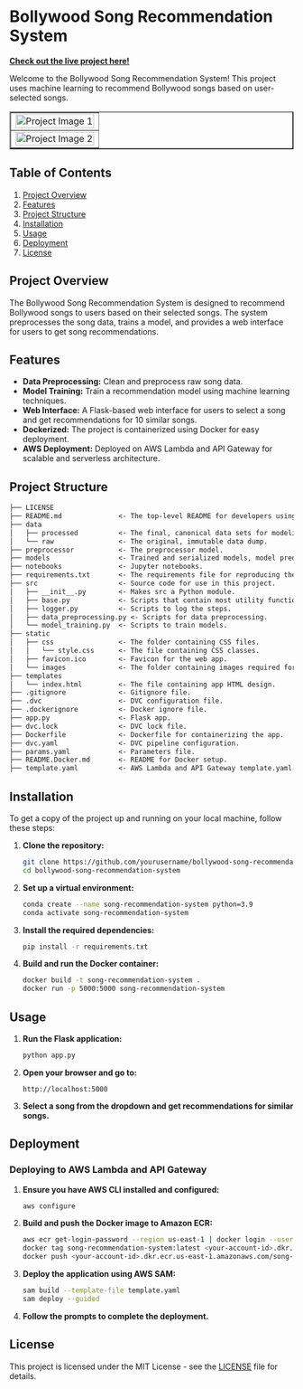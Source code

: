# Bollywood Song Recommendation System

**[Check out the live project here!](https://lp0b66aa4h.execute-api.us-east-1.amazonaws.com/Prod/)**

Welcome to the Bollywood Song Recommendation System! This project uses machine learning to recommend Bollywood songs based on user-selected songs.

<table border="2" style="width:100%; border-collapse: collapse;">
  <tr>
    <td><img src="https://github.com/user-attachments/assets/6deccd80-3de7-470a-95ae-ba19b910dd95" alt="Project Image 1" style="width:100%;"></td>
  </tr>
  <tr>
    <td><img src="https://github.com/user-attachments/assets/74a78ed2-5c62-4e27-b5c3-91c7bde856a3" alt="Project Image 2" style="width:100%;"></td>
  </tr>
</table>

## Table of Contents

1. [Project Overview](#project-overview)
2. [Features](#features)
3. [Project Structure](#project-structure)
4. [Installation](#installation)
5. [Usage](#usage)
6. [Deployment](#deployment)
7. [License](#license)

## Project Overview

The Bollywood Song Recommendation System is designed to recommend Bollywood songs to users based on their selected songs. The system preprocesses the song data, trains a model, and provides a web interface for users to get song recommendations.

## Features

- **Data Preprocessing:** Clean and preprocess raw song data.
- **Model Training:** Train a recommendation model using machine learning techniques.
- **Web Interface:** A Flask-based web interface for users to select a song and get recommendations for 10 similar songs.
- **Dockerized:** The project is containerized using Docker for easy deployment.
- **AWS Deployment:** Deployed on AWS Lambda and API Gateway for scalable and serverless architecture.

## Project Structure

```markdown
├── LICENSE
├── README.md              <- The top-level README for developers using this project.
├── data
│   ├── processed          <- The final, canonical data sets for modeling.
│   └── raw                <- The original, immutable data dump.
├── preprocessor           <- The preprocessor model.
├── models                 <- Trained and serialized models, model predictions, or model summaries.
├── notebooks              <- Jupyter notebooks.
├── requirements.txt       <- The requirements file for reproducing the analysis environment.
├── src                    <- Source code for use in this project.
│   ├── __init__.py        <- Makes src a Python module.
│   ├── base.py            <- Scripts that contain most utility functions.
│   ├── logger.py          <- Scripts to log the steps.
│   ├── data_preprocessing.py <- Scripts for data preprocessing.
│   └── model_training.py  <- Scripts to train models.
├── static
│   ├── css                <- The folder containing CSS files.
│   │   └── style.css      <- The file containing CSS classes.
│   ├── favicon.ico        <- Favicon for the web app.
│   └── images             <- The folder containing images required for the app.
├── templates
│   └── index.html         <- The file containing app HTML design.
├── .gitignore             <- Gitignore file.
├── .dvc                   <- DVC configuration file.
├── .dockerignore          <- Docker ignore file.
├── app.py                 <- Flask app.
├── dvc.lock               <- DVC lock file.
├── Dockerfile             <- Dockerfile for containerizing the app.
├── dvc.yaml               <- DVC pipeline configuration.
├── params.yaml            <- Parameters file.
├── README.Docker.md       <- README for Docker setup.
├── template.yaml          <- AWS Lambda and API Gateway template.yaml.
```
## Installation

To get a copy of the project up and running on your local machine, follow these steps:

1. **Clone the repository:**
    ```bash
    git clone https://github.com/yourusername/bollywood-song-recommendation-system.git
    cd bollywood-song-recommendation-system
    ```

2. **Set up a virtual environment:**
    ```bash
    conda create --name song-recommendation-system python=3.9
    conda activate song-recommendation-system
    ```

3. **Install the required dependencies:**
    ```bash
    pip install -r requirements.txt
    ```

4. **Build and run the Docker container:**
    ```bash
    docker build -t song-recommendation-system .
    docker run -p 5000:5000 song-recommendation-system
    ```

## Usage

1. **Run the Flask application:**
    ```bash
    python app.py
    ```

2. **Open your browser and go to:**
    ```
    http://localhost:5000
    ```

3. **Select a song from the dropdown and get recommendations for similar songs.**

## Deployment

### Deploying to AWS Lambda and API Gateway

1. **Ensure you have AWS CLI installed and configured:**
    ```bash
    aws configure
    ```

2. **Build and push the Docker image to Amazon ECR:**
    ```bash
    aws ecr get-login-password --region us-east-1 | docker login --username AWS --password-stdin <your-account-id>.dkr.ecr.us-east-1.amazonaws.com
    docker tag song-recommendation-system:latest <your-account-id>.dkr.ecr.us-east-1.amazonaws.com/song-recommendation-system:latest
    docker push <your-account-id>.dkr.ecr.us-east-1.amazonaws.com/song-recommendation-system:latest
    ```

3. **Deploy the application using AWS SAM:**
    ```bash
    sam build --template-file template.yaml
    sam deploy --guided
    ```

4. **Follow the prompts to complete the deployment.**

## License

This project is licensed under the MIT License - see the [LICENSE](https://github.com/TarunSingh2002/bollywood-song-recommendation-system/blob/master/LICENSE.txt) file for details.

